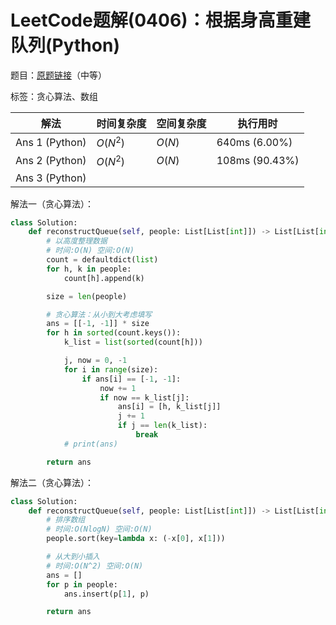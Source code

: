 # LeetCode题解(0406)：根据身高重建队列(Python)

题目：[原题链接](https://leetcode-cn.com/problems/queue-reconstruction-by-height/)（中等）

标签：贪心算法、数组

| 解法           | 时间复杂度 | 空间复杂度 | 执行用时       |
| -------------- | ---------- | ---------- | -------------- |
| Ans 1 (Python) | $O(N^2)$   | $O(N)$     | 640ms (6.00%)  |
| Ans 2 (Python) | $O(N^2)$   | $O(N)$     | 108ms (90.43%) |
| Ans 3 (Python) |            |            |                |

解法一（贪心算法）：

```python
class Solution:
    def reconstructQueue(self, people: List[List[int]]) -> List[List[int]]:
        # 以高度整理数据
        # 时间:O(N) 空间:O(N)
        count = defaultdict(list)
        for h, k in people:
            count[h].append(k)

        size = len(people)

        # 贪心算法：从小到大考虑填写
        ans = [[-1, -1]] * size
        for h in sorted(count.keys()):
            k_list = list(sorted(count[h]))

            j, now = 0, -1
            for i in range(size):
                if ans[i] == [-1, -1]:
                    now += 1
                    if now == k_list[j]:
                        ans[i] = [h, k_list[j]]
                        j += 1
                        if j == len(k_list):
                            break
            # print(ans)

        return ans
```

解法二（贪心算法）：

```python
class Solution:
    def reconstructQueue(self, people: List[List[int]]) -> List[List[int]]:
        # 排序数组
        # 时间:O(NlogN) 空间:O(N)
        people.sort(key=lambda x: (-x[0], x[1]))

        # 从大到小插入
        # 时间:O(N^2) 空间:O(N)
        ans = []
        for p in people:
            ans.insert(p[1], p)

        return ans
```